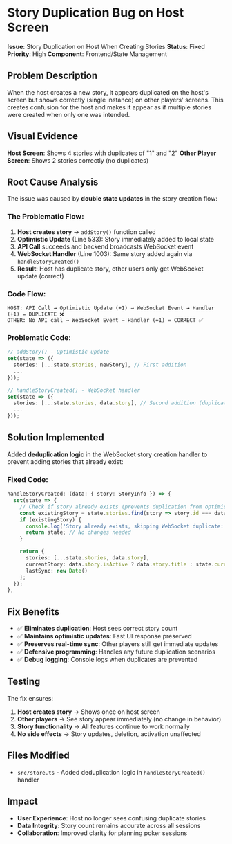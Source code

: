 # Story Duplication Bug on Host Screen

**Issue**: Story Duplication on Host When Creating Stories
**Status**: Fixed
**Priority**: High
**Component**: Frontend/State Management

## Problem Description

When the host creates a new story, it appears duplicated on the host's screen but shows correctly (single instance) on other players' screens. This creates confusion for the host and makes it appear as if multiple stories were created when only one was intended.

## Visual Evidence

**Host Screen**: Shows 4 stories with duplicates of "1" and "2"
**Other Player Screen**: Shows 2 stories correctly (no duplicates)

## Root Cause Analysis

The issue was caused by **double state updates** in the story creation flow:

### The Problematic Flow:
1. **Host creates story** → `addStory()` function called
2. **Optimistic Update** (Line 533): Story immediately added to local state
3. **API Call** succeeds and backend broadcasts WebSocket event
4. **WebSocket Handler** (Line 1003): Same story added again via `handleStoryCreated()`
5. **Result**: Host has duplicate story, other users only get WebSocket update (correct)

### Code Flow:
```
HOST: API Call → Optimistic Update (+1) → WebSocket Event → Handler (+1) = DUPLICATE ❌
OTHER: No API call → WebSocket Event → Handler (+1) = CORRECT ✅
```

### Problematic Code:
```typescript
// addStory() - Optimistic update
set(state => ({
  stories: [...state.stories, newStory], // First addition
  ...
}));

// handleStoryCreated() - WebSocket handler  
set(state => ({
  stories: [...state.stories, data.story], // Second addition (duplicate!)
  ...
}));
```

## Solution Implemented

Added **deduplication logic** in the WebSocket story creation handler to prevent adding stories that already exist:

### Fixed Code:
```typescript
handleStoryCreated: (data: { story: StoryInfo }) => {
  set(state => {
    // Check if story already exists (prevents duplication from optimistic updates)
    const existingStory = state.stories.find(story => story.id === data.story.id);
    if (existingStory) {
      console.log('Story already exists, skipping WebSocket duplicate:', data.story.id);
      return state; // No changes needed
    }

    return {
      stories: [...state.stories, data.story],
      currentStory: data.story.isActive ? data.story.title : state.currentStory,
      lastSync: new Date()
    };
  });
},
```

## Fix Benefits

- ✅ **Eliminates duplication**: Host sees correct story count
- ✅ **Maintains optimistic updates**: Fast UI response preserved  
- ✅ **Preserves real-time sync**: Other players still get immediate updates
- ✅ **Defensive programming**: Handles any future duplication scenarios
- ✅ **Debug logging**: Console logs when duplicates are prevented

## Testing

The fix ensures:
1. **Host creates story** → Shows once on host screen
2. **Other players** → See story appear immediately (no change in behavior)
3. **Story functionality** → All features continue to work normally
4. **No side effects** → Story updates, deletion, activation unaffected

## Files Modified

- `src/store.ts` - Added deduplication logic in `handleStoryCreated()` handler

## Impact

- **User Experience**: Host no longer sees confusing duplicate stories
- **Data Integrity**: Story count remains accurate across all sessions
- **Collaboration**: Improved clarity for planning poker sessions